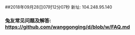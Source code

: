 ##2018年09月28日07时12分07秒 新址: 104.248.95.140
### 兔友常见问题及解答: https://github.com/wanggonging/d/blob/w/FAQ.md
